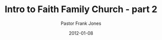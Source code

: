 ---
lunr: "true"
title: "Intro to Faith Family Church - part 2"
author: "Pastor Frank Jones"
postDate: "01-08-2012"
date: 2012-01-08
category: "sermons"
slug: "2012/01/IntroToFFC_pt2"
icon: microphone
audioLink: "IntroToFFC_pt2"
tags: [history]
mp3: "IntroToFFC_pt2/01082012.mp3"
ogg: "IntroToFFC_pt2/01082012.ogg"
linkurl: "https://archive.org/download/IntroToFFC_pt2/IntroToFFC_pt2_files.xml"
ipath: "https://archive.org/download/IntroToFFC_pt2/01082012.mp3"
layout: sermon.html
---